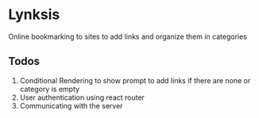 # Lynksis

Online bookmarking to sites to add links and organize them in categories

## Todos

1. Conditional Rendering to show prompt to add links if there are none or category is empty
2. User authentication using react router
3. Communicating with the server
